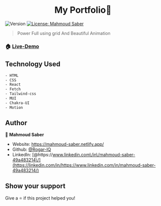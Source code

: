 <h1 align="center">My Portfolio👋</h1>
<p>
  <img alt="Version" src="https://img.shields.io/badge/version-1.0.1-blue.svg?cacheSeconds=2592000" />
  <a href="#" target="_blank">
    <img alt="License: Mahmoud Saber" src="https://img.shields.io/badge/License-Mahmoud Saber-yellow.svg" />
  </a>
</p>

> Power Full using grid And Beautiful Animation

### 🏠 [Live-Demo](https://mahmoud-saber.netlify.app/)

## Technology Used

```sh
- HTML
- CSS
- React
- Fetch
- Tailwind-css
- MUI
- Chakra-UI
- Motion
```

## Author

👤 **Mahmoud Saber**

- Website: https://mahmoud-saber.netlify.app/
- Github: [@Rogar-IQ](https://github.com/Rogar-IQ)
- LinkedIn: [@https:\/\/www.linkedin.com\/in\/mahmoud-saber-49a483214\/](https://linkedin.com/in/https://www.linkedin.com/in/mahmoud-saber-49a483214/)

## Show your support

Give a ⭐️ if this project helped you!
